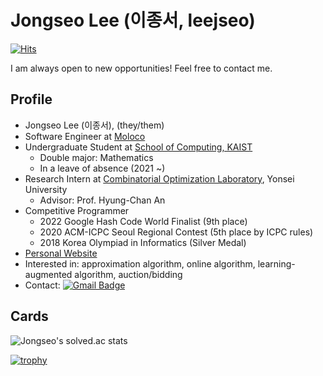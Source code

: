 # Jongseo Lee (이종서, leejseo)

[![Hits](https://hits.seeyoufarm.com/api/count/incr/badge.svg?url=https%3A%2F%2Fgithub.com%2Fleejseo)](https://github.com/leejseo)

I am always open to new opportunities! Feel free to contact me.

## Profile
* Jongseo Lee (이종서), (they/them)
* Software Engineer at [Moloco](https://moloco.com)
* Undergraduate Student at [School of Computing, KAIST](https://cs.kaist.ac.kr)
  * Double major: Mathematics
  * In a leave of absence (2021 \~)
* Research Intern at [Combinatorial Optimization Laboratory](http://opt.yonsei.ac.kr/), Yonsei University
  * Advisor: Prof. Hyung-Chan An
* Competitive Programmer
  * 2022 Google Hash Code World Finalist (9th place)
  * 2020 ACM-ICPC Seoul Regional Contest (5th place by ICPC rules)
  * 2018 Korea Olympiad in Informatics (Silver Medal)
* [Personal Website](https://leejseo.com/)
* Interested in: approximation algorithm, online algorithm, learning-augmented algorithm, auction/bidding
* Contact: [![Gmail Badge](https://img.shields.io/badge/Gmail-d14836?style=flat-square&logo=Gmail&logoColor=white&link=mailto:jongseolee.2000@gmail.com)](mailto:jongseolee.2000@gmail.com)

## Cards

![Jongseo's solved.ac stats](https://github-readme-solvedac.hyp3rflow.vercel.app/api/?handle=leejseo)

[![trophy](https://github-profile-trophy.vercel.app/?username=leejseo)](https://github.com/ryo-ma/github-profile-trophy)

